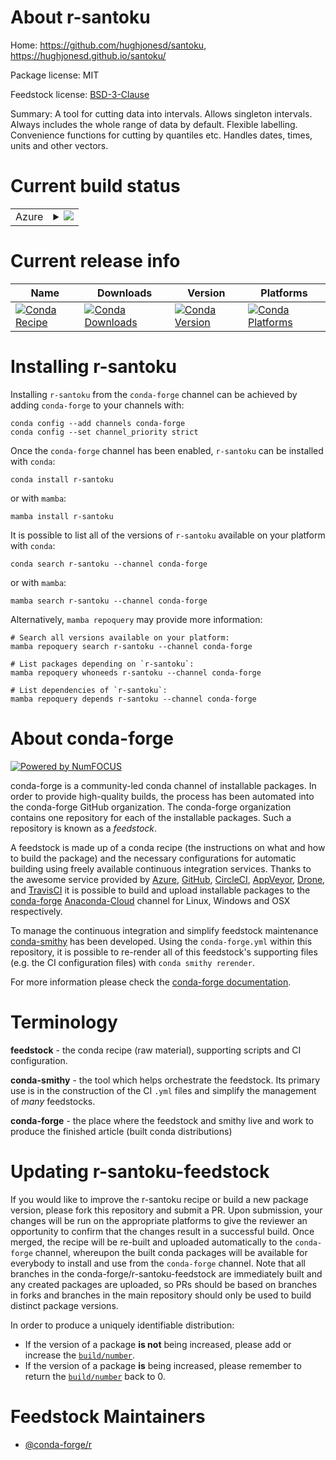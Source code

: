 About r-santoku
===============

Home: https://github.com/hughjonesd/santoku, https://hughjonesd.github.io/santoku/

Package license: MIT

Feedstock license: [BSD-3-Clause](https://github.com/conda-forge/r-santoku-feedstock/blob/main/LICENSE.txt)

Summary: A tool for cutting data into intervals. Allows singleton intervals. Always includes the whole range of data by default. Flexible labelling. Convenience functions for cutting by quantiles etc. Handles dates, times, units and other vectors.

Current build status
====================


<table>
    
  <tr>
    <td>Azure</td>
    <td>
      <details>
        <summary>
          <a href="https://dev.azure.com/conda-forge/feedstock-builds/_build/latest?definitionId=16376&branchName=main">
            <img src="https://dev.azure.com/conda-forge/feedstock-builds/_apis/build/status/r-santoku-feedstock?branchName=main">
          </a>
        </summary>
        <table>
          <thead><tr><th>Variant</th><th>Status</th></tr></thead>
          <tbody><tr>
              <td>linux_64_r_base4.0</td>
              <td>
                <a href="https://dev.azure.com/conda-forge/feedstock-builds/_build/latest?definitionId=16376&branchName=main">
                  <img src="https://dev.azure.com/conda-forge/feedstock-builds/_apis/build/status/r-santoku-feedstock?branchName=main&jobName=linux&configuration=linux_64_r_base4.0" alt="variant">
                </a>
              </td>
            </tr><tr>
              <td>linux_64_r_base4.1</td>
              <td>
                <a href="https://dev.azure.com/conda-forge/feedstock-builds/_build/latest?definitionId=16376&branchName=main">
                  <img src="https://dev.azure.com/conda-forge/feedstock-builds/_apis/build/status/r-santoku-feedstock?branchName=main&jobName=linux&configuration=linux_64_r_base4.1" alt="variant">
                </a>
              </td>
            </tr><tr>
              <td>osx_64_r_base4.0</td>
              <td>
                <a href="https://dev.azure.com/conda-forge/feedstock-builds/_build/latest?definitionId=16376&branchName=main">
                  <img src="https://dev.azure.com/conda-forge/feedstock-builds/_apis/build/status/r-santoku-feedstock?branchName=main&jobName=osx&configuration=osx_64_r_base4.0" alt="variant">
                </a>
              </td>
            </tr><tr>
              <td>osx_64_r_base4.1</td>
              <td>
                <a href="https://dev.azure.com/conda-forge/feedstock-builds/_build/latest?definitionId=16376&branchName=main">
                  <img src="https://dev.azure.com/conda-forge/feedstock-builds/_apis/build/status/r-santoku-feedstock?branchName=main&jobName=osx&configuration=osx_64_r_base4.1" alt="variant">
                </a>
              </td>
            </tr><tr>
              <td>win_64_r_base4.0</td>
              <td>
                <a href="https://dev.azure.com/conda-forge/feedstock-builds/_build/latest?definitionId=16376&branchName=main">
                  <img src="https://dev.azure.com/conda-forge/feedstock-builds/_apis/build/status/r-santoku-feedstock?branchName=main&jobName=win&configuration=win_64_r_base4.0" alt="variant">
                </a>
              </td>
            </tr><tr>
              <td>win_64_r_base4.1</td>
              <td>
                <a href="https://dev.azure.com/conda-forge/feedstock-builds/_build/latest?definitionId=16376&branchName=main">
                  <img src="https://dev.azure.com/conda-forge/feedstock-builds/_apis/build/status/r-santoku-feedstock?branchName=main&jobName=win&configuration=win_64_r_base4.1" alt="variant">
                </a>
              </td>
            </tr>
          </tbody>
        </table>
      </details>
    </td>
  </tr>
</table>

Current release info
====================

| Name | Downloads | Version | Platforms |
| --- | --- | --- | --- |
| [![Conda Recipe](https://img.shields.io/badge/recipe-r--santoku-green.svg)](https://anaconda.org/conda-forge/r-santoku) | [![Conda Downloads](https://img.shields.io/conda/dn/conda-forge/r-santoku.svg)](https://anaconda.org/conda-forge/r-santoku) | [![Conda Version](https://img.shields.io/conda/vn/conda-forge/r-santoku.svg)](https://anaconda.org/conda-forge/r-santoku) | [![Conda Platforms](https://img.shields.io/conda/pn/conda-forge/r-santoku.svg)](https://anaconda.org/conda-forge/r-santoku) |

Installing r-santoku
====================

Installing `r-santoku` from the `conda-forge` channel can be achieved by adding `conda-forge` to your channels with:

```
conda config --add channels conda-forge
conda config --set channel_priority strict
```

Once the `conda-forge` channel has been enabled, `r-santoku` can be installed with `conda`:

```
conda install r-santoku
```

or with `mamba`:

```
mamba install r-santoku
```

It is possible to list all of the versions of `r-santoku` available on your platform with `conda`:

```
conda search r-santoku --channel conda-forge
```

or with `mamba`:

```
mamba search r-santoku --channel conda-forge
```

Alternatively, `mamba repoquery` may provide more information:

```
# Search all versions available on your platform:
mamba repoquery search r-santoku --channel conda-forge

# List packages depending on `r-santoku`:
mamba repoquery whoneeds r-santoku --channel conda-forge

# List dependencies of `r-santoku`:
mamba repoquery depends r-santoku --channel conda-forge
```


About conda-forge
=================

[![Powered by
NumFOCUS](https://img.shields.io/badge/powered%20by-NumFOCUS-orange.svg?style=flat&colorA=E1523D&colorB=007D8A)](https://numfocus.org)

conda-forge is a community-led conda channel of installable packages.
In order to provide high-quality builds, the process has been automated into the
conda-forge GitHub organization. The conda-forge organization contains one repository
for each of the installable packages. Such a repository is known as a *feedstock*.

A feedstock is made up of a conda recipe (the instructions on what and how to build
the package) and the necessary configurations for automatic building using freely
available continuous integration services. Thanks to the awesome service provided by
[Azure](https://azure.microsoft.com/en-us/services/devops/), [GitHub](https://github.com/),
[CircleCI](https://circleci.com/), [AppVeyor](https://www.appveyor.com/),
[Drone](https://cloud.drone.io/welcome), and [TravisCI](https://travis-ci.com/)
it is possible to build and upload installable packages to the
[conda-forge](https://anaconda.org/conda-forge) [Anaconda-Cloud](https://anaconda.org/)
channel for Linux, Windows and OSX respectively.

To manage the continuous integration and simplify feedstock maintenance
[conda-smithy](https://github.com/conda-forge/conda-smithy) has been developed.
Using the ``conda-forge.yml`` within this repository, it is possible to re-render all of
this feedstock's supporting files (e.g. the CI configuration files) with ``conda smithy rerender``.

For more information please check the [conda-forge documentation](https://conda-forge.org/docs/).

Terminology
===========

**feedstock** - the conda recipe (raw material), supporting scripts and CI configuration.

**conda-smithy** - the tool which helps orchestrate the feedstock.
                   Its primary use is in the construction of the CI ``.yml`` files
                   and simplify the management of *many* feedstocks.

**conda-forge** - the place where the feedstock and smithy live and work to
                  produce the finished article (built conda distributions)


Updating r-santoku-feedstock
============================

If you would like to improve the r-santoku recipe or build a new
package version, please fork this repository and submit a PR. Upon submission,
your changes will be run on the appropriate platforms to give the reviewer an
opportunity to confirm that the changes result in a successful build. Once
merged, the recipe will be re-built and uploaded automatically to the
`conda-forge` channel, whereupon the built conda packages will be available for
everybody to install and use from the `conda-forge` channel.
Note that all branches in the conda-forge/r-santoku-feedstock are
immediately built and any created packages are uploaded, so PRs should be based
on branches in forks and branches in the main repository should only be used to
build distinct package versions.

In order to produce a uniquely identifiable distribution:
 * If the version of a package **is not** being increased, please add or increase
   the [``build/number``](https://docs.conda.io/projects/conda-build/en/latest/resources/define-metadata.html#build-number-and-string).
 * If the version of a package **is** being increased, please remember to return
   the [``build/number``](https://docs.conda.io/projects/conda-build/en/latest/resources/define-metadata.html#build-number-and-string)
   back to 0.

Feedstock Maintainers
=====================

* [@conda-forge/r](https://github.com/conda-forge/r/)

